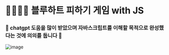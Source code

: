 # 🩵🩵🩵🩵 블루하트 피하기 게임 with JS
### 📣 chatgpt 도움을 많이 받았으며 자바스크립트를 이해할 목적으로 완성했다는 것에 의의를 둡니다 🙈
![image](https://github.com/user-attachments/assets/8b2f58db-579b-4c90-81b9-983a1ac77752)
